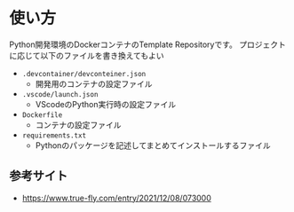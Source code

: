 # 使い方
Python開発環境のDockerコンテナのTemplate Repositoryです。
プロジェクトに応じて以下のファイルを書き換えてもよい
- `.devcontainer/devconteiner.json`
  - 開発用のコンテナの設定ファイル
- `.vscode/launch.json`
  - VScodeのPython実行時の設定ファイル
- `Dockerfile`
  - コンテナの設定ファイル
- `requirements.txt`
  - Pythonのパッケージを記述してまとめてインストールするファイル

## 参考サイト
- https://www.true-fly.com/entry/2021/12/08/073000
